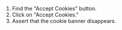 1. Find the "Accept Cookies" button.
2. Click on "Accept Cookies."
3. Assert that the cookie banner disappears.
